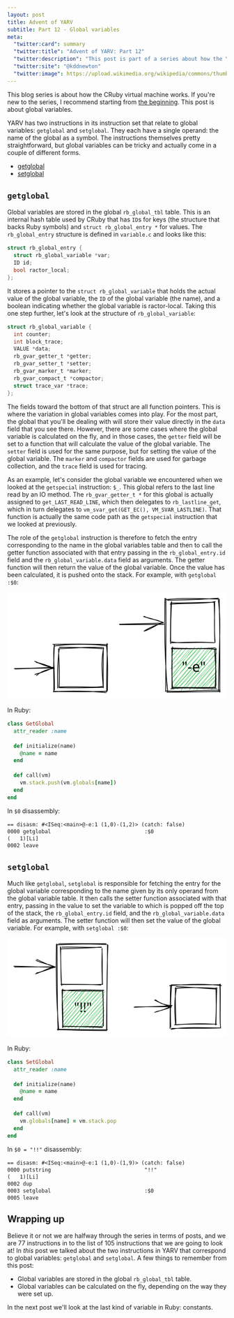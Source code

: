 ```yaml
---
layout: post
title: Advent of YARV
subtitle: Part 12 - Global variables
meta:
  "twitter:card": summary
  "twitter:title": "Advent of YARV: Part 12"
  "twitter:description": "This post is part of a series about how the YARV virtual machine works."
  "twitter:site": "@kddnewton"
  "twitter:image": https://upload.wikimedia.org/wikipedia/commons/thumb/7/73/Ruby_logo.svg/1200px-Ruby_logo.svg.png
---
```


This blog series is about how the CRuby virtual machine works. If you're new to the series, I recommend starting from [the beginning](/2022/11/30/advent-of-yarv-part-0). This post is about global variables.

YARV has two instructions in its instruction set that relate to global variables: `getglobal` and `setglobal`. They each have a single operand: the name of the global as a symbol. The instructions themselves pretty straightforward, but global variables can be tricky and actually come in a couple of different forms.

* [getglobal](#getglobal)
* [setglobal](#setglobal)

## `getglobal`

Global variables are stored in the global `rb_global_tbl` table. This is an internal hash table used by CRuby that has `ID`s for keys (the structure that backs Ruby symbols) and `struct rb_global_entry *` for values. The `rb_global_entry` structure is defined in `variable.c` and looks like this:

```c
struct rb_global_entry {
  struct rb_global_variable *var;
  ID id;
  bool ractor_local;
};
```

It stores a pointer to the `struct rb_global_variable` that holds the actual value of the global variable, the `ID` of the global variable (the name), and a boolean indicating whether the global variable is ractor-local. Taking this one step further, let's look at the structure of `rb_global_variable`:

```c
struct rb_global_variable {
  int counter;
  int block_trace;
  VALUE *data;
  rb_gvar_getter_t *getter;
  rb_gvar_setter_t *setter;
  rb_gvar_marker_t *marker;
  rb_gvar_compact_t *compactor;
  struct trace_var *trace;
};
```

The fields toward the bottom of that struct are all function pointers. This is where the variation in global variables comes into play. For the most part, the global that you'll be dealing with will store their value directly in the `data` field that you see there. However, there are some cases where the global variable is calculated on the fly, and in those cases, the `getter` field will be set to a function that will calculate the value of the global variable. The `setter` field is used for the same purpose, but for setting the value of the global variable. The `marker` and `compactor` fields are used for garbage collection, and the `trace` field is used for tracing.

As an example, let's consider the global variable we encountered when we looked at the `getspecial` instruction: `$_`. This global refers to the last line read by an IO method. The `rb_gvar_getter_t *` for this global is actually assigned to `get_LAST_READ_LINE`, which then delegates to `rb_lastline_get`, which in turn delegates to `vm_svar_get(GET_EC(), VM_SVAR_LASTLINE)`. That function is actually the same code path as the `getspecial` instruction that we looked at previously.

The role of the `getglobal` instruction is therefore to fetch the entry corresponding to the name in the global variables table and then to call the getter function associated with that entry passing in the `rb_global_entry.id` field and the `rb_global_variable.data` field as arguments. The getter function will then return the value of the global variable. Once the value has been calculated, it is pushed onto the stack. For example, with `getglobal :$0`:

<div align="center">
   <img src="/assets/aoy/part12-getglobal.svg" alt="getglobal">
</div>

In Ruby:

```ruby
class GetGlobal
  attr_reader :name

  def initialize(name)
    @name = name
  end

  def call(vm)
    vm.stack.push(vm.globals[name])
  end
end
```

In `$0` disassembly:

```
== disasm: #<ISeq:<main>@-e:1 (1,0)-(1,2)> (catch: false)
0000 getglobal                              :$0                       (   1)[Li]
0002 leave
```

## `setglobal`

Much like `getglobal`, `setglobal` is responsible for fetching the entry for the global variable corresponding to the name given by its only operand from the global variable table. It then calls the setter function associated with that entry, passing in the value to set the variable to which is popped off the top of the stack, the `rb_global_entry.id` field, and the `rb_global_variable.data` field as arguments. The setter function will then set the value of the global variable. For example, with `setglobal :$0`:

<div align="center">
  <img src="/assets/aoy/part12-setglobal.svg" alt="setglobal">
</div>

In Ruby:

```ruby
class SetGlobal
  attr_reader :name

  def initialize(name)
    @name = name
  end

  def call(vm)
    vm.globals[name] = vm.stack.pop
  end
end
```

In `$0 = "!!"` disassembly:

```
== disasm: #<ISeq:<main>@-e:1 (1,0)-(1,9)> (catch: false)
0000 putstring                              "!!"                      (   1)[Li]
0002 dup
0003 setglobal                              :$0
0005 leave
```

## Wrapping up

Believe it or not we are halfway through the series in terms of posts, and we are 77 instructions in to the list of 105 instructions that we are going to look at! In _this_ post we talked about the two instructions in YARV that correspond to global variables: `getglobal` and `setglobal`. A few things to remember from this post:

* Global variables are stored in the global `rb_global_tbl` table.
* Global variables can be calculated on the fly, depending on the way they were set up.

In the next post we'll look at the last kind of variable in Ruby: constants.
